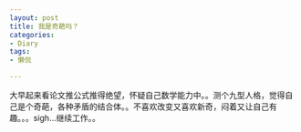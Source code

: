```yaml
---
layout: post
title: 我是奇葩吗？
categories:
- Diary
tags:
- 懒侃

---
```

大早起来看论文推公式推得绝望，怀疑自己数学能力中。。测个九型人格，觉得自己是个奇葩，各种矛盾的结合体。。不喜欢改变又喜欢新奇，闷着又让自己有趣。。。sigh…继续工作。。